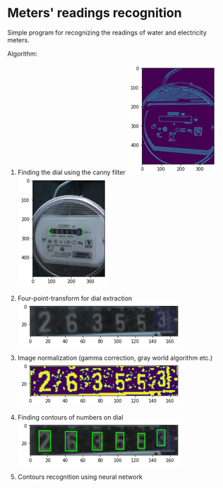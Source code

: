 # Meters' readings recognition

Simple program for recognizing the readings of water and electricity meters.

Algorithm:
1. Finding the dial using the canny filter
![alt text](https://github.com/niobeus/meters_reading/blob/main/imgs/1.png?raw=true)
![alt text](https://github.com/niobeus/meters_reading/blob/main/imgs/2.png?raw=true)

2. Four-point-transform for dial extraction
![alt text](https://github.com/niobeus/meters_reading/blob/main/imgs/3.png?raw=true)

3. Image normalization (gamma correction, gray world algorithm etc.)
![alt text](https://github.com/niobeus/meters_reading/blob/main/imgs/5.png?raw=true)

4. Finding contours of numbers on dial
![alt text](https://github.com/niobeus/meters_reading/blob/main/imgs/6.png?raw=true)

5. Contours recognition using neural network
